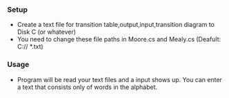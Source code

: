 ### Setup

- Create a text file for transition table,output,input,transition diagram to Disk C (or whatever)
- You need to change these file paths in Moore.cs and Mealy.cs (Deafult: C:// *.txt)

### Usage
- Program will be read your text files and a input shows up. You can enter a text that consists only of words in the alphabet.



